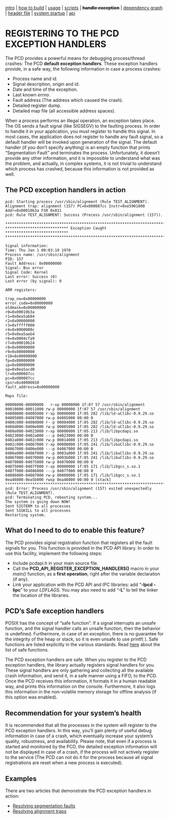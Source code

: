 [intro](index.md) | [how to build](build.md) | [usage](cli.md) | [scripts](script.md) | **~~handle exception~~** | [dependency graph](depend.md) | [header file](header.md) | [system startup](startup.md) | [api](api.md)

REGISTERING TO THE PCD EXCEPTION HANDLERS
=========================================
The PCD provides a powerful means for debugging process/thread crashes: The PCD **default exception handlers**.
These exception handlers provide, in a safe way, the following information in case a process crashes:
- Process name and id.
- Signal description, origin and id.
- Date and time of the exception.
- Last known *errno*.
- Fault address (The address which caused the crash).
- Detailed register dump.
- Detailed map file (all accessible address spaces).

When a process performs an illegal operation, an exception takes place. The OS sends a fault signal (like SIGSEGV) to the faulting process. In order to handle it in your application, you must register to handle this signal. In most cases, the application does not register to handle any fault signal, so a default handler will be invoked upon generation of the signal. The default handler (if you don’t specify anything) is an empty function that prints “Segmentation Fault” and terminates the process. Unfortunately, it doesn’t provide any other information, and it is impossible to understand what was the problem, and actually, in complex systems, it is not trivial to understand which process has crashed, because this information is not provided as well.

## The PCD exception handlers in action
```
pcd: Starting process /usr/sbin/alignment (Rule TEST_ALIGNMENT).
Alignment trap: alignment (157) PC=0x000087cc Instr=0xe5901000 Addr=0x00010b3a FSR 0x011
pcd: Rule TEST_ALIGNMENT: Success (Process /usr/sbin/alignment (157)).

**************************************************************************
**************************** Exception Caught ****************************
**************************************************************************

Signal information:
Time: Thu Jan 1 00:03:10 1970
Process name: /usr/sbin/alignment
PID: 157
Fault Address: 0x00000000
Signal: Bus error
Signal Code: Kernel
Last error: Success (0)
Last error (by signal): 0

ARM registers:

trap_no=0x00000000
error_code=0x00000000
oldmask=0x00000000
r0=0x00010b3a
r1=0x0ea5ab84
r2=0x00000000
r3=0xfffff000
r4=0x0000000c
r5=0x0ea5aeb4
r6=0x0004cfa9
r7=0x00010b24
r8=0x00000000
r9=0x00000000
r10=0x00000000
fp=0x00000000
ip=0x00000000
sp=0x0ea5acd0
lr=0x000087cc
pc=0x000087cc
cpsr=0x40000010
fault_address=0x00000000

Maps file:

00008000-00009000   r-xp 00000000 1f:07 57 /usr/sbin/alignment
00010000-00011000 rw-p 00000000 1f:07 57 /usr/sbin/alignment
04000000-04005000 r-xp 00000000 1f:05 282 /lib/ld-uClibc-0.9.29.so
04005000-04007000 rw-p 04005000 00:00 0
0400c000-0400d000 r--p 00004000 1f:05 282 /lib/ld-uClibc-0.9.29.so
0400d000-0400e000 rw-p 00005000 1f:05 282 /lib/ld-uClibc-0.9.29.so
0400e000-04023000 r-xp 00000000 1f:05 213 /lib/libpcdapi.so
04023000-0402a000 ---p 04023000 00:00 0
0402a000-0402c000 rw-p 00014000 1f:05 213 /lib/libpcdapi.so
0402c000-04067000 r-xp 00000000 1f:05 241 /lib/libuClibc-0.9.29.so
04067000-0406e000 ---p 04067000 00:00 0
0406e000-0406f000 r--p 0003a000 1f:05 241 /lib/libuClibc-0.9.29.so
0406f000-04070000 rw-p 0003b000 1f:05 241 /lib/libuClibc-0.9.29.so
04070000-04075000 rw-p 04070000 00:00 0
04075000-0407f000 r-xp 00000000 1f:05 171 /lib/libgcc_s.so.1
0407f000-04086000 ---p 0407f000 00:00 0
04086000-04087000 rw-p 00009000 1f:05 171 /lib/libgcc_s.so.1
0ea46000-0ea5b000 rwxp 0ea46000 00:00 0 [stack]
**************************************************************************
pcd: Error: Process /usr/sbin/alignment (157) exited unexpectedly (Rule TEST_ALIGNMENT).
pcd: Terminating PCD, rebooting system...
The system is going down NOW!
Sent SIGTERM to all processes
Sent SIGKILL to all processes
Restarting system.
```

## What do I need to do to enable this feature?
The PCD provides signal registration function that registers all the fault signals for you. This function is provided in the  PCD API  library. In order to use this facility, implement the following steps:
- Include pcdapi.h in your main source file.
- Call the **PCD_API_REGISTER_EXCEPTION_HANDLERS()** macro in your *main()* function, as a **first operation**, right after the variable declaration (if any).
- Link your application with the PCD API and IPC libraries: add “**-lpcd -lipc**” to your *LDFLAGS*. You may also need to add “**-L<library-installation-dir>**” to tell the linker the location of the libraries.

## PCD’s Safe exception handlers
POSIX has the concept of “safe function”. If a signal interrupts an unsafe function, and the signal handler calls an unsafe function, then the behavior is undefined. Furthermore, in case of an exception, there is no guarantee for the integrity of the heap or stack, so it is even unsafe to use printf( ). Safe functions are listed explicitly in the various standards. Read [here](http://linux.die.net/man/2/signal) about the list of safe functions.

The PCD exception handlers are safe. When you register to the PCD exception handlers, the library actually registers signal handlers for you. These signal handlers are only gathering and collecting all the available crash information, and send it, in a safe manner using a FIFO, to the PCD. Once the PCD receives this information, it formats it in a human readable way, and prints this information on the console. Furthermore, it also logs this information in the non-volatile memory storage for offline analysis (if this option was enabled).

## Recommendation for your system’s health
It is recommended that all the processes in the system will register to the PCD exception handlers. In this way, you’ll gain plenty of useful debug information in case of a crash, which eventually increase your system’s quality, robustness, and availability. Please note, that even if a process is started and monitored by the PCD, the detailed exception information will not be displayed in case of a crash, if the process will not actively register to the service (The PCD can not do it for the process because all signal registrations are reset when a new process is executed).

## Examples
There are two articles that demonstrate the PCD exception handlers in action:
- [Resolving segmentation faults](segfault.md)
- [Resolving alignment traps](align.md)

